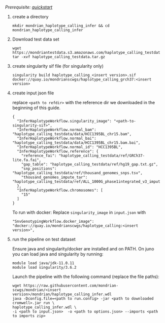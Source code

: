 

*Prerequisite: [quickstart](README.md)*


1. create a directory 
    ```
    mkdir mondrian_haplotype_calling_infer && cd mondrian_haplotype_calling_infer
    ```
2. Download test data set

    ```
    wget https://mondriantestdata.s3.amazonaws.com/haplotype_calling_testdata.tar.gz
    tar -xvf haplotype_calling_testdata.tar.gz
    ```
3. create singularity sif file (for singularity only)
    ```
    singularity build haplotype_calling_<insert version>.sif docker://quay.io/mondrianscwgs/haplotype_calling_grch37:<insert version>
    ```


4. create input json file

    replace `<path to refdir>` with the reference dir we downloaded in the beginning of this guide.
    
    ```
    {
      "InferHaplotypeWorkflow.singularity_image": "<path-to-singularity-sif>",
      "InferHaplotypeWorkflow.normal_bam": "haplotype_calling_testdata/data/HCC1395BL_chr15.bam",
      "InferHaplotypeWorkflow.normal_bai": "haplotype_calling_testdata/data/HCC1395BL_chr15.bam.bai",
      "InferHaplotypeWorkflow.normal_id": "HCC1395BL",
      "InferHaplotypeWorkflow.reference": {
        "reference_fai": "haplotype_calling_testdata/ref/GRCh37-lite.fa.fai",
        "gap_table": "haplotype_calling_testdata/ref/hg19_gap.txt.gz",
        "snp_positions": "haplotype_calling_testdata/ref/thousand_genomes_snps.tsv",
        "thousand_genomes_impute_tar": "haplotype_calling_testdata/ref/ALL_1000G_phase1integrated_v3_impute.tar"
      },
      "InferHaplotypeWorkflow.chromosomes": [
        "15"
      ]
    }
    ```

    To run with docker: Replace `singularity_image` in `input.json` with
    ```
    "SnvGenotypingWorkflow.docker_image": "docker://quay.io/mondrianscwgs/haplotype_calling:<insert version>",
    ```

5. run the pipeline on test dataset

    Ensure java and singularity/docker are installed and on PATH. On juno you can load  java and singularity by running:
    
    ```
    module load java/jdk-11.0.11
    module load singularity/3.6.2
    ```
    
    Launch the pipeline with the following command (replace the file paths):
    
    ```
    wget https://raw.githubusercontent.com/mondrian-scwgs/mondrian/<insert version>/mondrian/haplotype_calling_infer.wdl
    java -Dconfig.file=<path to run.config> -jar <path to downloaded cromwell>.jar run \
    haplotype_calling_infer.wdl \
    -i <path to input.json>  -o <path to options.json> --imports <path to imports zip>
    ```
